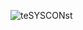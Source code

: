 ![teSYSCONst](http://www.plantuml.com/plantuml/proxy?src=https://raw.githubusercontent.com/soerensofke/DiamondDust/master/soc/syscon/syscon.puml)